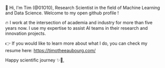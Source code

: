 👋 Hi, I'm Tim (@01O10), Research Scientist in the field of Machine Learning and Data Science. 
Welcome to my open github profile !

🔥 I work at the intersection of academia and industry for more than five years now. I use my expertise to assist AI teams in their research and innovation projects. 

👉 If you would like to learn more about what I do, you can check my resume here: https://timotheeaubourg.com/

Happy scientific journey ✨🚀,

<!---
01O10/01O10 is a ✨ special ✨ repository because its `README.md` (this file) appears on your GitHub profile.
You can click the Preview link to take a look at your changes.
--->
